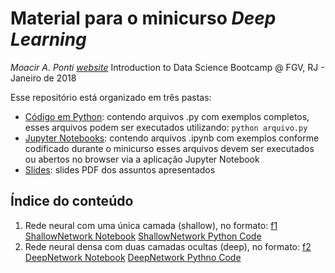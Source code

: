 # Material para o minicurso *Deep Learning*	
*Moacir A. Ponti [website](http://www.icmc.usp.br/~moacir)*
Introduction to Data Science Bootcamp @ FGV, RJ - Janeiro de 2018

Esse repositório está organizado em três pastas:
* [Código em Python](./code_python): contendo arquivos .py com exemplos completos, esses arquivos podem ser executados utilizando: `python arquivo.py`
* [Jupyter Notebooks](./notebooks): contendo arquivos .ipynb com exemplos conforme codificado durante o minicurso esses arquivos devem ser executados ou abertos no browser via a aplicação Jupyter Notebook
* [Slides](./slides): slides PDF dos assuntos apresentados

## Índice do conteúdo
1. Rede neural com uma única camada (shallow), no formato:
	[f1](http://mathurl.com/ybhndrko.png)
	[ShallowNetwork Notebook](./notebooks/01_ShallowNetwork.ipynb)
	[ShallowNetwork Python Code](./code_python/01_shallownet.ipynb)
2. Rede neural densa com duas camadas ocultas (deep), no formato:
	[f2](http://mathurl.com/yc9lrxbn.png)
	[DeepNetwork Notebook](./notebooks/02_DeepNetwork.ipynb)
	[DeepNetwork Pythno Code](./notebooks/02_deepdensenet.py)


